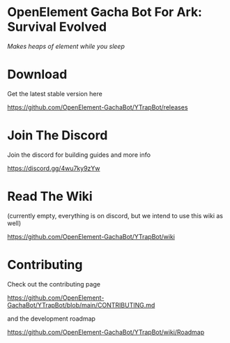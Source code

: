 # OpenElement Gacha Bot For Ark: Survival Evolved

*Makes heaps of element while you sleep*

# Download

Get the latest stable version here

https://github.com/OpenElement-GachaBot/YTrapBot/releases


# Join The Discord

Join the discord for building guides and more info

https://discord.gg/4wu7ky9zYw


# Read The Wiki

(currently empty, everything is on discord, but we intend to use this wiki as well)

https://github.com/OpenElement-GachaBot/YTrapBot/wiki

# Contributing

Check out the contributing page

https://github.com/OpenElement-GachaBot/YTrapBot/blob/main/CONTRIBUTING.md

and the development roadmap

https://github.com/OpenElement-GachaBot/YTrapBot/wiki/Roadmap
